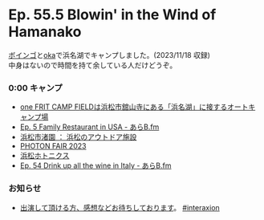 # Ep. 55.5 Blowin' in the Wind of Hamanako

[ボインゴ](https://twitter.com/toshakuukan)と[oka](https://twitter.com/toshakuukan)で浜名湖でキャンプしました。(2023/11/18 収録)  
中身はないので時間を持て余している人だけどうぞ。

### 0:00 キャンプ

- [one FRIT CAMP FIELDは浜松市舘山寺にある「浜名湖」に接するオートキャンプ場](https://onefrit-campfield.jp/)
- [Ep. 5 Family Restaurant in USA - あらB.fm](https://www.arkbfm.com/episode/5)
- [浜松市渚園 ： 浜松のアウトドア施設](https://www.birukan.jp/nagisaen/)
- [PHOTON FAIR 2023](https://www.photonfair.jp/)
- [浜松ホトニクス](https://www.hamamatsu.com/jp/ja.html)
- [Ep. 54 Drink up all the wine in Italy - あらB.fm](https://www.arkbfm.com/episode/54)

### お知らせ

- [出演して頂ける方、感想などお待ちしております](https://interaxion-podcast.github.io/feedback/)。 [#interaxion](https://twitter.com/hashtag/interaxion)
